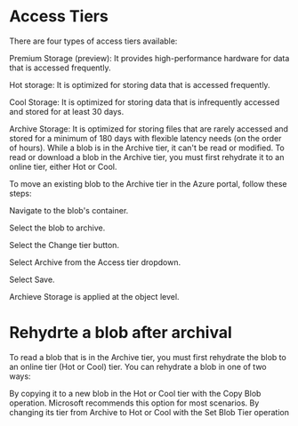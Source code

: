 # Access Tiers

There are four types of access tiers available:

Premium Storage (preview): It provides high-performance hardware for data that is accessed frequently.

Hot storage: It is optimized for storing data that is accessed frequently.

Cool Storage: It is optimized for storing data that is infrequently accessed and stored for at least 30 days.

Archive Storage: It is optimized for storing files that are rarely accessed and stored for a minimum of 180 days with flexible latency needs (on the order of hours).
While a blob is in the Archive tier, it can't be read or modified. To read or download a blob in the Archive tier, you must first rehydrate it to an online tier, either Hot or Cool.

To move an existing blob to the Archive tier in the Azure portal, follow these steps:

Navigate to the blob's container.

Select the blob to archive.

Select the Change tier button.

Select Archive from the Access tier dropdown.

Select Save.

Archieve Storage is applied at the object level.

# Rehydrte a blob after archival
To read a blob that is in the Archive tier, you must first rehydrate the blob to an online tier (Hot or Cool) tier. You can rehydrate a blob in one of two ways:

By copying it to a new blob in the Hot or Cool tier with the Copy Blob operation. Microsoft recommends this option for most scenarios.
By changing its tier from Archive to Hot or Cool with the Set Blob Tier operation

